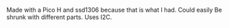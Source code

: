 Made with a Pico H and ssd1306 because that is what I had. Could easily Be shrunk with different parts. Uses I2C.
